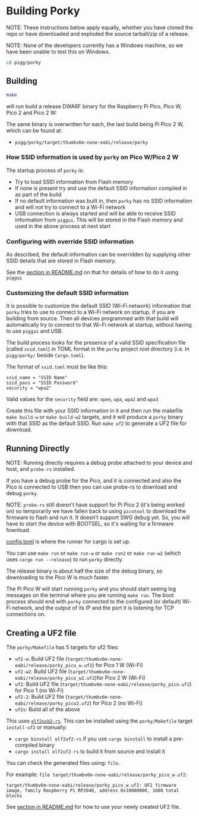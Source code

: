 # Building Porky

NOTE: These instructions below apply equally, whether you have cloned the repo or have downloaded and exploded the
source tarball/zip of a release.

NOTE: None of the developers currently has a Windows machine, so we have been unable to test this on Windows.

```sh
cd pigg/porky
 ```

## Building

```sh
make
```

will run build a release DWARF binary for the Raspberry Pi Pico, Pico W, Pico 2 and Pico 2 W:

The same binary is overwritten for each, the last build being Pi Pico 2 W, which can be found at:

- `pigg/porky/target/thumbv6m-none-eabi/release/porky`

### How SSID information is used by `porky` on Pico W/Pico 2 W

The startup process of `porky` is:

- Try to load SSID information from Flash memory
- If none is present try and use the default SSID information compiled in as part of the build
- If no default information was built in, then `porky` has no SSID information and will not try to connect to a Wi-Fi
  network
- USB connection is always started and will be able to receive SSID information from `piggui`. This will be stored in
  the Flash memory and used in the above process at next start

### Configuring with override SSID information

As described, the default information can be overridden by supplying other SSID details that are stored in Flash memory.

See the [section in README.md](README.md#configuring-wi-fi-on-a-pi-pico-w-porky-device) on that for details
of how to do it using `piggui`

### Customizing the default SSID information

It is possible to customize the default SSID (Wi-Fi network) information that `porky` tries to use to connect to a
Wi-Fi network on startup, if you are building from source. Then all devices programmed with that build will
automatically try to connect to that Wi-Fi network at startup, without having to use `piggui` and USB.

The build process looks for the presence of a valid SSID specification file (called `ssid.toml`) in TOML format in
the `porky` project root directory (i.e. In `pigg/porky/` beside `Cargo.toml`).

The format of `ssid.toml` must be like this:

```
ssid_name = "SSID Name"
ssid_pass = "SSID Password"
security = "wpa2"
```

Valid values for the `security` field are: `open`, `wpa`, `wpa2` and `wpa3`

Create this file with your SSID information in it and then run the makefile `make build-w` or `make build-w2` targets,
and it will produce a `porky` binary with that SSID as the default SSID. Run `make uf2` to generate a UF2 file for
download.

## Running Directly

NOTE: Running directly requires a debug probe attached to your device and host, and `probe-rs` installed.

If you have a debug probe for the Pico, and it is connected and also the Pico is connected to
USB then you can use probe-rs to download and debug `porky`.

NOTE: `probe-rs` still doesn't have support for Pi Pico 2 (it's being worked on) so temporarily we have fallen back
to using `picotool` to download the firmware to flash and run it. It doesn't support SWG debug yet. So, you will have to
start the device with BOOTSEL, so it's waiting for a firmware fownload.

[config.toml](./.cargo/config.toml) is where the runner for cargo is set up.

You can use `make run` or `make run-w` or `make run2` or `make run-w2` (which uses `cargo run --release`) to run `porky`
directly.

The release binary is about half the size of the debug binary, so downloading to the Pico W is much faster.

The Pi Pico W will start running `porky` and you should start seeing log messages on the terminal where
you are running `make run`. The boot process should end with `porky` connected to the configured (or default)
Wi-Fi network, and the output of its IP and the port it is listening for TCP connections on.

## Creating a UF2 file

The `porky/Makefile` has 5 targets for uf2 files:

- `uf2-w`: Build UF2 file (`target/thumbv6m-none-eabi/release/porky_pico_w.uf2`) for Pico 1 W (Wi-Fi)
- `uf2-w2`: Build UF2 file (`target/thumbv6m-none-eabi/release/porky_pico_w2.uf2`)for Pico 2 W (Wi-Fi)
- `uf2`: Build UF2 file (`target/thumbv6m-none-eabi/release/porky_pico.uf2`) for Pico 1 (no Wi-Fi)
- `uf2-2`: Build UF2 file (`target/thumbv6m-none-eabi/release/porky_pico2.uf2`) for Pico 2 (no Wi-Fi)
- `uf2s`: Build all of the above

This uses [`elf2usb2-rs`](https://github.com/JoNil/elf2uf2-rs). This can be installed using the `porky/Makefile` target
`install-uf2` or
manually:

- `cargo binstall elf2uf2-rs` if you use `cargo binstall` to install a pre-compiled binary
- `cargo install elf2uf2-rs` to build it from source and install it

You can check the generated files using: `file`.

For example: `file target/thumbv6m-none-eabi/release/porky_pico_w.uf2`:

```
target/thumbv6m-none-eabi/release/porky_pico_w.uf2: UF2 firmware image, family Raspberry Pi RP2040, address 0x10000000, 1608 total blocks
```

See [section in README.md](README.md#installing-and-running-porky-on-your-raspberry-pi-pico-w) for how to use your newly
created UF2 file.